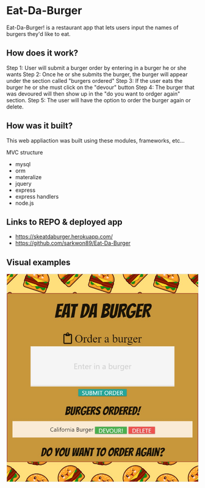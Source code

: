 # Eat-Da-Burger
Eat-Da-Burger! is a restaurant app that lets users input the names of burgers they'd like to eat.

## How does it work?
Step 1: User will submit a burger order by entering in a burger he or she wants
Step 2: Once he or she submits the burger, the burger will appear under the section called "burgers ordered"
Step 3: If the user eats the burger he or she must click on the "devour" button
Step 4: The burger that was devoured will then show up in the "do you want to ordger again" section.
Step 5: The user will have the option to order the burger again or delete.

## How was it built?

This web appliaction was built using these modules, frameworks, etc...

MVC structure
* mysql
* orm
* materalize
* jquery
* express
* express handlers
* node.js

## Links to REPO & deployed app

* https://skeatdaburger.herokuapp.com/ 
* https://github.com/sarkwon89/Eat-Da-Burger


## Visual examples

![Test Image 1](burgerapp.jpg)